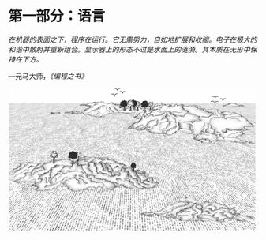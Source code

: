 # 第一部分：语言

*在机器的表面之下，程序在运行。它无需努力，自如地扩展和收缩。电子在极大的和谐中散射并重新组合。显示器上的形态不过是水面上的涟漪。其本质在无形中保持在下方。*

—元马大师，*《编程之书》*

![图片](img/f0010-01.jpg)
